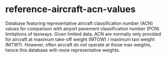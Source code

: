 # reference-aircraft-acn-values

Database featuring representative aircraft classification number (ACN) values for comparison with airport pavement classification number (PCN) limitations of taxiways.
Given limited data, ACN are normally only provided for aircraft at maximum take-off weight (MTOW) / maximum taxi weight (MTW?). However, often aircraft do not operate at those max weights, hence this database with more representative weights.
